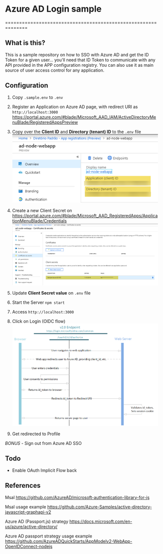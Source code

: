 # Azure AD Login sample
==============================================================

## What is this?

This is a sample repository on how to SSO with Azure AD and get the ID Token for a given user... you'll need that ID Token to communicate with any API provided in the APP configuration registry. You can also use it as main source of user access control for any application.

## Configuration

1. Copy `.sample.env` to `.env`

2. Register an Application on Azure AD page, with redirect URI as `http://localhost:3000`
https://portal.azure.com/#blade/Microsoft_AAD_IAM/ActiveDirectoryMenuBlade/RegisteredAppsPreview

3. Copy over the **Client ID** and **Directory (tenant) ID** to the `.env` file
![Client and Tenant IDs](./images/client_tenant_id.png)

4. Create a new Client Secret on https://portal.azure.com/#blade/Microsoft_AAD_RegisteredApps/ApplicationMenuBlade/Credentials
![Client Secret created](./images/client_secret.png)    

5. Update **Client Secret value** on `.env` file

6. Start the Server
`npm start`

7. Access `http://localhost:3000`

8. Click on Login (OIDC flow) 
![OpenID Connect Flow](./images/OIDC_flow.png)

9. Get redirected to Profile

*BONUS* - Sign out from Azure AD SSO

## Todo

* Enable OAuth Implicit Flow back

## References

Msal
https://github.com/AzureAD/microsoft-authentication-library-for-js

Msal usage example
https://github.com/Azure-Samples/active-directory-javascript-graphapi-v2

Azure AD (Passport.js) strategy
https://docs.microsoft.com/en-us/azure/active-directory/

Azure AD passport strategy usage example
https://github.com/AzureADQuickStarts/AppModelv2-WebApp-OpenIDConnect-nodejs